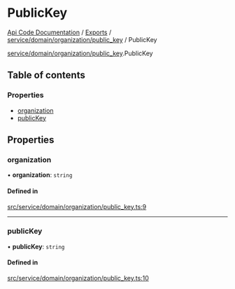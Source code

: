 # PublicKey
 
[Api Code Documentation](../README.md) / [Exports](../modules.md) / [service/domain/organization/public\_key](../modules/service_domain_organization_public_key.md) / PublicKey

[service/domain/organization/public_key](../modules/service_domain_organization_public_key.md).PublicKey

## Table of contents

### Properties

- [organization](service_domain_organization_public_key.PublicKey.md#organization)
- [publicKey](service_domain_organization_public_key.PublicKey.md#publickey)

## Properties

### organization

• **organization**: `string`

#### Defined in

[src/service/domain/organization/public_key.ts:9](https://github.com/openkfw/TruBudget/blob/b9aaff0/api/src/service/domain/organization/public_key.ts#L9)

___

### publicKey

• **publicKey**: `string`

#### Defined in

[src/service/domain/organization/public_key.ts:10](https://github.com/openkfw/TruBudget/blob/b9aaff0/api/src/service/domain/organization/public_key.ts#L10)
